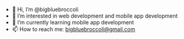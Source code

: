 - 👋 Hi, I’m @bigbluebroccoli
- 👀 I’m interested in web development and mobile app development
- 🌱 I’m currently learning mobile app development
- 📫 How to reach me: bigbluebroccoli@gmail.com

<!---
bigbluebroccoli/bigbluebroccoli is a ✨ special ✨ repository because its `README.md` (this file) appears on your GitHub profile.
You can click the Preview link to take a look at your changes.
--->

